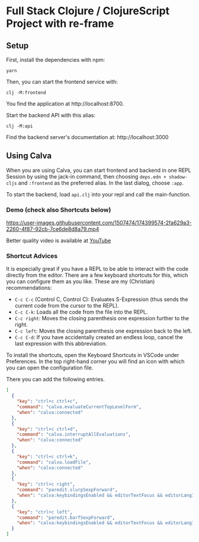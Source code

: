 # Full Stack Clojure / ClojureScript Project with re-frame

## Setup

First, install the dependencies with npm:

    yarn

Then, you can start the frontend service with:

    clj -M:frontend

You find the application at http://localhost:8700.

Start the backend API with this alias:

    clj -M:api

Find the backend server's documentation at: http://localhost:3000

## Using Calva

When you are using Calva, you can start frontend and backend in one REPL Session by using the jack-in command, then choosing `deps.edn + shadow-cljs` and `:frontend` as the preferred alias. In the last dialog, choose `:app`.

To start the backend, load `api.clj` into your repl and call the main-function.

### Demo (check also Shortcuts below)

https://user-images.githubusercontent.com/1507474/174399574-2fa629a3-2260-4f87-92cb-7ce6de8d8a79.mp4

Better quality video is available at [YouTube](https://youtu.be/qFh9c_fNpjM)

### Shortcut Advices

It is especially great if you have a REPL to be able to interact with the code directly from the editor. There are a few keyboard shortcuts for this, which you can
configure them as you like. These are my (Christian) recommendations:

- `C-c C-c` (Control C, Control C): Evaluates S-Expression (thus sends the
  current code from the cursor to the REPL).
- `C-c C-k`: Loads all the code from the file into the REPL.
- `C-c right`: Moves the closing parenthesis one expression further to the right.
- `C-c left`: Moves the closing parenthesis one expression back to the left.
- `C-c C-d`: If you have accidentally created an endless loop, cancel the last expression with this abbreviation.

To install the shortcuts, open the Keyboard Shortcuts in VSCode under Preferences. In the top right-hand corner you will find an icon with which you can open the configuration file.

There you can add the following entries.

```json
[
  {
    "key": "ctrl+c ctrl+c",
    "command": "calva.evaluateCurrentTopLevelForm",
    "when": "calva:connected"
  },
  {
    "key": "ctrl+c ctrl+d",
    "command": "calva.interruptAllEvaluations",
    "when": "calva:connected"
  },
  {
    "key": "ctrl+c ctrl+k",
    "command": "calva.loadFile",
    "when": "calva:connected"
  },
  {
    "key": "ctrl+c right",
    "command": "paredit.slurpSexpForward",
    "when": "calva:keybindingsEnabled && editorTextFocus && editorLangId == 'clojure' && editorLangId == 'clojure' && paredit:keyMap =~ /original|strict/"
  },
  {
    "key": "ctrl+c left",
    "command": "paredit.barfSexpForward",
    "when": "calva:keybindingsEnabled && editorTextFocus && editorLangId == 'clojure' && editorLangId == 'clojure' && paredit:keyMap =~ /original|strict/"
  }
]
```
